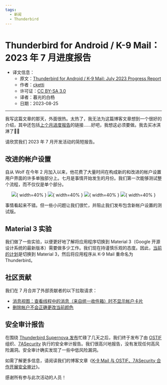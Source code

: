 ```yaml
---
tags:
  - 新闻
  - Thunderbird
---
```


# Thunderbird for Android / K-9 Mail：2023 年 7 月进度报告

- 译文信息：
    - 原文：[Thunderbird for Android / K-9 Mail: July 2023 Progress Report](https://blog.thunderbird.net/2023/08/thunderbird-for-android-k-9-mail-july-2023-progress-report/)
    - 作者：[cketti](https://blog.thunderbird.net/author/ckettithunderbird-net/)
    - 许可证：[CC BY-SA 3.0](http://creativecommons.org/licenses/by-sa/3.0/)
    - 译者：暮光的白杨
    - 日期：2023-08-25

----

我写这篇文章的那天，外面很热。太热了，我无法为这篇博客文章想到一个很好的介绍，其中还包括[上个月进度报告]的链接……好吧，我想这必须要做。我去买冰淇淋了🍨😎

[上个月进度报告]: ./thunderbird-2023-08-01.md

请欣赏我们 2023 年 7 月开发活动的简短报告。

## 改进的帐户设置

自从 Wolf 在今年 2 月加入以来，他花费了大量时间在构成新的和改进的帐户设置用户界面的许多单独部分上。七月是事情开始发生的月份。我们第一次能够测试整个流程，而不仅仅是单个部分。

<center>

![](./images/2023-08/thunderbird/account_setup_1_email-768x1365.webp){ width=40% } ![](./images/2023-08/thunderbird/account_setup_2_oauth-768x1365.webp){ width=40% }
![](./images/2023-08/thunderbird/account_setup_3_oauth_web-768x1365.webp){ width=40% } ![](./images/2023-08/thunderbird/account_setup_4_account_options-768x1365.webp){ width=40% }

</center>

事情看起来不错。但一些小问题让我们很忙，并阻止我们发布包含新帐户设置的测试版。

## Material 3 实验

我们做了一些实验，以便更好地了解将应用程序切换到 Material 3（Google 开源设计系统的最新版本）需要做多少工作。我们现在持谨慎乐观的态度。因此，[当前的计划]是切换到 Material 3，然后将应用程序从 K-9 Mail 重命名为 Thunderbird。

[当前的计划]: https://developer.thunderbird.net/planning/android-roadmap

## 社区贡献

我们在 7 月合并了外部贡献者的以下拉取请求：

- [消息视图：查看线程中的消息（来自统一收件箱）时不显示帐户卡片](https://github.com/thundernest/k-9/pull/7004)
- [删除帐户不会正确更改当前颜色](https://github.com/thundernest/k-9/pull/7003)

## 安全审计报告

在围绕 [Thunderbird Supernova 发布]忙碌了几天之后，我们终于发布了由 [OSTIF] 组织、[7ASecurity] 执行的安全审计报告。我们很高兴地报告，没有发现任何高风险漏洞。安全审计确实发现了一些中低风险漏洞。

[Thunderbird Supernova 发布]: ./thunderbird-supernova.md
[OSTIF]: https://ostif.org/
[7ASecurity]: https://7asecurity.com/

如需了解更多信息，请阅读我们的博客文章《[K-9 Mail 与 OSTIF、7ASecurity 合作开展安全审计]》。

[K-9 Mail 与 OSTIF、7ASecurity 合作开展安全审计]: ./thunderbird-security-audit.md

感谢所有参与此次活动的人员！